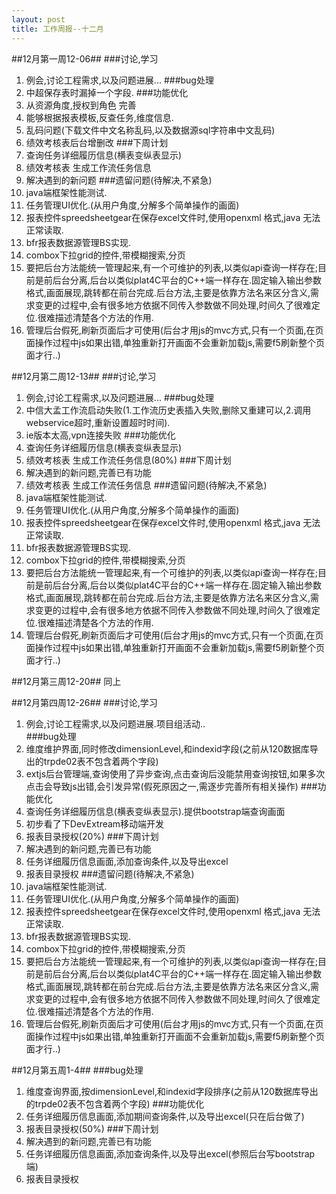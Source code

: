 ```yaml
---
layout: post
title: 工作周报--十二月
---  
```


##12月第一周12-06##
###讨论,学习
1. 例会,讨论工程需求,以及问题进展...
###bug处理
1. 中超保存表时漏掉一个字段.
###功能优化
1. 从资源角度,授权到角色 完善
2. 能够根据报表模板,反查任务,维度信息.
3. 乱码问题(下载文件中文名称乱码,以及数据源sql字符串中文乱码)
4. 绩效考核表后台增删改
###下周计划
1. 查询任务详细履历信息(横表变纵表显示)
2. 绩效考核表 生成工作流任务信息
3. 解决遇到的新问题
###遗留问题(待解决,不紧急)
1. java端框架性能测试.
2. 任务管理UI优化.(从用户角度,分解多个简单操作的画面)
3. 报表控件spreedsheetgear在保存excel文件时,使用openxml 格式,java 无法正常读取.
4. bfr报表数据源管理BS实现.
5. combox下拉grid的控件,带模糊搜索,分页
6. 要把后台方法能统一管理起来,有一个可维护的列表,以类似api查询一样存在;目前是前后台分离,后台以类似plat4C平台的C++端一样存在.固定输入输出参数格式,画面展现,跳转都在前台完成.后台方法,主要是依靠方法名来区分含义,需求变更的过程中,会有很多地方依据不同传入参数做不同处理,时间久了很难定位.很难描述清楚各个方法的作用.
7. 管理后台假死,刷新页面后才可使用(后台才用js的mvc方式,只有一个页面,在页面操作过程中js如果出错,单独重新打开画面不会重新加载js,需要f5刷新整个页面才行..)


##12月第二周12-13##
###讨论,学习
1. 例会,讨论工程需求,以及问题进展...
###bug处理
1. 中信大孟工作流启动失败(1.工作流历史表插入失败,删除又重建可以,2.调用webservice超时,重新设置超时时间).
2. ie版本太高,vpn连接失败
###功能优化
1. 查询任务详细履历信息(横表变纵表显示)
2. 绩效考核表 生成工作流任务信息(80%)
###下周计划
1. 解决遇到的新问题,完善已有功能
2. 绩效考核表 生成工作流任务信息 
###遗留问题(待解决,不紧急)
1. java端框架性能测试.
2. 任务管理UI优化.(从用户角度,分解多个简单操作的画面)
3. 报表控件spreedsheetgear在保存excel文件时,使用openxml 格式,java 无法正常读取.
4. bfr报表数据源管理BS实现.
5. combox下拉grid的控件,带模糊搜索,分页
6. 要把后台方法能统一管理起来,有一个可维护的列表,以类似api查询一样存在;目前是前后台分离,后台以类似plat4C平台的C++端一样存在.固定输入输出参数格式,画面展现,跳转都在前台完成.后台方法,主要是依靠方法名来区分含义,需求变更的过程中,会有很多地方依据不同传入参数做不同处理,时间久了很难定位.很难描述清楚各个方法的作用.
7. 管理后台假死,刷新页面后才可使用(后台才用js的mvc方式,只有一个页面,在页面操作过程中js如果出错,单独重新打开画面不会重新加载js,需要f5刷新整个页面才行..)


##12月第三周12-20##
同上


##12月第四周12-26##
###讨论,学习
1. 例会,讨论工程需求,以及问题进展.项目组活动..  
###bug处理
1. 维度维护界面,同时修改dimensionLevel,和indexid字段(之前从120数据库导出的trpde02表不包含着两个字段)
2. extjs后台管理端,查询使用了异步查询,点击查询后没能禁用查询按钮,如果多次点击会导致js出错,会引发异常(假死原因之一,需逐步完善所有相关操作)
###功能优化
1. 查询任务详细履历信息(横表变纵表显示).提供bootstrap端查询画面
2. 初步看了下DevExtream移动端开发
3. 报表目录授权(20%)
###下周计划
1. 解决遇到的新问题,完善已有功能
2. 任务详细履历信息画面,添加查询条件,以及导出excel
3. 报表目录授权
###遗留问题(待解决,不紧急)
1. java端框架性能测试.
2. 任务管理UI优化.(从用户角度,分解多个简单操作的画面)
3. 报表控件spreedsheetgear在保存excel文件时,使用openxml 格式,java 无法正常读取.
4. bfr报表数据源管理BS实现.
5. combox下拉grid的控件,带模糊搜索,分页
6. 要把后台方法能统一管理起来,有一个可维护的列表,以类似api查询一样存在;目前是前后台分离,后台以类似plat4C平台的C++端一样存在.固定输入输出参数格式,画面展现,跳转都在前台完成.后台方法,主要是依靠方法名来区分含义,需求变更的过程中,会有很多地方依据不同传入参数做不同处理,时间久了很难定位.很难描述清楚各个方法的作用.
7. 管理后台假死,刷新页面后才可使用(后台才用js的mvc方式,只有一个页面,在页面操作过程中js如果出错,单独重新打开画面不会重新加载js,需要f5刷新整个页面才行..)


##12月第五周1-4##
###bug处理
1. 维度查询界面,按dimensionLevel,和indexid字段排序(之前从120数据库导出的trpde02表不包含着两个字段)
###功能优化
1. 任务详细履历信息画面,添加期间查询条件,以及导出excel(只在后台做了)
2. 报表目录授权(50%)
###下周计划
1. 解决遇到的新问题,完善已有功能
2. 任务详细履历信息画面,添加查询条件,以及导出excel(参照后台写bootstrap端)
3. 报表目录授权